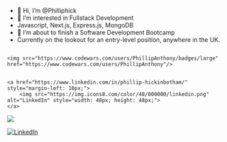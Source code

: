 - 👋 Hi, I’m @Philliphick
- 👀 I’m interested in Fullstack Development
- Javascript, Next.js, Express.js, MongoDB
- 🌱 I’m about to finish a Software Development Bootcamp 
- Currently on the lookout for an entry-level position, anywhere in the UK. 

<div style="display: flex; align-items: center;">
   
    <img src="https://www.codewars.com/users/PhillipAnthony/badges/large" href="https://www.codewars.com/users/PhillipAnthony"/>

   
    <a href="https://www.linkedin.com/in/phillip-hickinbotham/" style="margin-left: 10px;">
        <img src="https://img.icons8.com/color/48/000000/linkedin.png" alt="LinkedIn" style="width: 48px; height: 48px;">
    </a>
</div>





<img src="https://www.codewars.com/users/PhillipAnthony/badges/large" href="https://www.codewars.com/users/PhillipAnthony"/>


[![LinkedIn](https://img.icons8.com/color/48/000000/linkedin.png)](https://www.linkedin.com/in/phillip-hickinbotham/)

